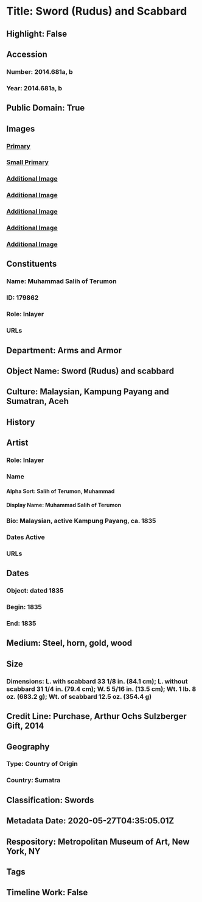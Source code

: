 # Title: Sword (Rudus) and Scabbard
## Highlight: False
## Accession
### Number: 2014.681a, b
### Year: 2014.681a, b
## Public Domain: True
## Images
### [Primary](https://images.metmuseum.org/CRDImages/aa/original/DP701267.jpg)
### [Small Primary](https://images.metmuseum.org/CRDImages/aa/web-large/DP701267.jpg)
### [Additional Image](https://images.metmuseum.org/CRDImages/aa/original/DP701268.jpg)
### [Additional Image](https://images.metmuseum.org/CRDImages/aa/original/TR.444ab.2014_007dec2014.jpg)
### [Additional Image](https://images.metmuseum.org/CRDImages/aa/original/TR.444ab.2014_012dec2014.jpg)
### [Additional Image](https://images.metmuseum.org/CRDImages/aa/original/TR.444ab.2014_009dec2014.jpg)
### [Additional Image](https://images.metmuseum.org/CRDImages/aa/original/TR.444ab.2014_013dec2014.jpg)
## Constituents
### Name: Muhammad Salih of Terumon
### ID: 179862
### Role: Inlayer
### URLs
## Department: Arms and Armor
## Object Name: Sword (Rudus) and scabbard
## Culture: Malaysian, Kampung Payang and Sumatran, Aceh
## History
## Artist
### Role: Inlayer
### Name
#### Alpha Sort: Salih of Terumon, Muhammad
#### Display Name: Muhammad Salih of Terumon
### Bio: Malaysian, active Kampung Payang, ca. 1835
### Dates Active
### URLs
## Dates
### Object: dated 1835
### Begin: 1835
### End: 1835
## Medium: Steel, horn, gold, wood
## Size
### Dimensions: L. with scabbard 33 1/8 in. (84.1 cm); L. without scabbard 31 1/4 in. (79.4 cm); W. 5 5/16 in. (13.5 cm); Wt. 1 lb. 8 oz. (683.2 g); Wt. of scabbard 12.5 oz. (354.4 g)
## Credit Line: Purchase, Arthur Ochs Sulzberger Gift, 2014
## Geography
### Type: Country of Origin
### Country: Sumatra
## Classification: Swords
## Metadata Date: 2020-05-27T04:35:05.01Z
## Respository: Metropolitan Museum of Art, New York, NY
## Tags
## Timeline Work: False